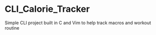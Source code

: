 # CLI_Calorie_Tracker
Simple CLI project built in C and Vim to help track macros and workout routine
